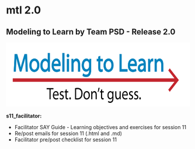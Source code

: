 # mtl 2.0

## Modeling to Learn by Team PSD - Release 2.0

<img src = "https://github.com/lzim/teampsd/blob/master/resources/logos/mtl_testdontguess_sm.png"
     height = "175" width = "650">

**s11_facilitator:**

- Facilitator SAY Guide - Learning objectives and exercises for session 11
- Re/post emails for session 11 (.html and .md)
- Facilitator pre/post checklist for session 11
